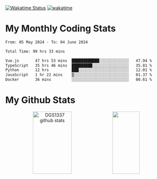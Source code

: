 [![Wakatime Status](https://github.com/noopurphalak/noopurphalak/workflows/wakatime-status-update/badge.svg)](https://github.com/noopurphalak/noopurphalak/actions/workflows/main.yml)
[![wakatime](https://wakatime.com/badge/user/80ace140-ef40-4fdd-b8ed-f3be3d2e1aea.svg)](https://wakatime.com/@80ace140-ef40-4fdd-b8ed-f3be3d2e1aea)

# My Monthly Coding Stats

<!--START_SECTION:waka-->

```txt
From: 05 May 2024 - To: 04 June 2024

Total Time: 99 hrs 33 mins

Vue.js       47 hrs 53 mins  ████████████░░░░░░░░░░░░░   47.94 %
TypeScript   35 hrs 46 mins  █████████░░░░░░░░░░░░░░░░   35.81 %
Python       12 hrs          ███░░░░░░░░░░░░░░░░░░░░░░   12.01 %
JavaScript   1 hr 22 mins    ▒░░░░░░░░░░░░░░░░░░░░░░░░   01.37 %
Docker       36 mins         ░░░░░░░░░░░░░░░░░░░░░░░░░   00.61 %
```

<!--END_SECTION:waka-->

# My Github Stats
<div style="text-align: center;">
  <img width="49%" height="195px" src="https://github-readme-stats-sigma-five.vercel.app/api?username=noopurphalak&show_icons=true&count_private=true&hide_border=true&title_color=ecf2f8&icon_color=0d1117&text_color=FFFFFF&bg_color=0d1117" alt="DGS1337 github stats" />
  <img width="41%" height="195px" src="https://github-readme-stats-sigma-five.vercel.app/api/top-langs/?username=noopurphalak&layout=compact&hide_border=true&title_color=ecf2f8&text_color=FFFFFF&bg_color=0d1117" />
</div>
